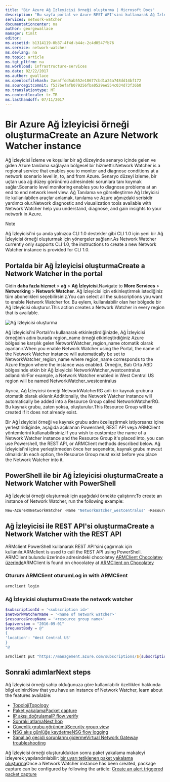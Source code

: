```yaml
---
title: "Bir Azure Ağ İzleyicisi örneği oluşturma | Microsoft Docs"
description: "Bu sayfa portal ve Azure REST API'sini kullanarak Ağ İzleyicisi örneği oluşturmak için aşağıdaki adımları sağlar."
services: network-watcher
documentationcenter: na
author: georgewallace
manager: timlt
editor: 
ms.assetid: b1314119-0b87-4f4d-b44c-2c4d0547fb76
ms.service: network-watcher
ms.devlang: na
ms.topic: article
ms.tgt_pltfrm: na
ms.workload: infrastructure-services
ms.date: 02/22/2017
ms.author: gwallace
ms.openlocfilehash: 2aeaffdd5ab552e18677cbd1a24a748dd14bf172
ms.sourcegitcommit: f537befafb079256fba0529ee554c034d73f36b0
ms.translationtype: MT
ms.contentlocale: tr-TR
ms.lasthandoff: 07/11/2017
---
```

# <a name="create-an-azure-network-watcher-instance"></a><span data-ttu-id="5424a-103">Bir Azure Ağ İzleyicisi örneği oluşturma</span><span class="sxs-lookup"><span data-stu-id="5424a-103">Create an Azure Network Watcher instance</span></span>

<span data-ttu-id="5424a-104">Ağ İzleyicisi İzleme ve koşullar bir ağ düzeyinde senaryo içinde gelen ve giden Azure tanılama sağlayan bölgesel bir hizmettir.</span><span class="sxs-lookup"><span data-stu-id="5424a-104">Network Watcher is a regional service that enables you to monitor and diagnose conditions at a network scenario level in, to, and from Azure.</span></span> <span data-ttu-id="5424a-105">Senaryo düzeyi izleme, bir uçtan uca ağ düzey görünümü adresindeki sorunlara tanı koymak sağlar.</span><span class="sxs-lookup"><span data-stu-id="5424a-105">Scenario level monitoring enables you to diagnose problems at an end to end network level view.</span></span> <span data-ttu-id="5424a-106">Ağ Tanılama ve görselleştirme Ağ İzleyicisi ile kullanılabilen araçlar anlamak, tanılama ve Azure ağınızdaki serisidir yardımcı olur.</span><span class="sxs-lookup"><span data-stu-id="5424a-106">Network diagnostic and visualization tools available with Network Watcher help you understand, diagnose, and gain insights to your network in Azure.</span></span>

> [!NOTE]
> <span data-ttu-id="5424a-107">Ağ İzleyicisi'ni şu anda yalnızca CLI 1.0 destekler gibi CLI 1.0 için yeni bir Ağ İzleyicisi örneği oluşturmak için yönergeler sağlanır.</span><span class="sxs-lookup"><span data-stu-id="5424a-107">As Network Watcher currently only supports CLI 1.0, the instructions to create a new Network Watcher instance is provided for CLI 1.0.</span></span>

## <a name="create-a-network-watcher-in-the-portal"></a><span data-ttu-id="5424a-108">Portalda bir Ağ İzleyicisi oluşturma</span><span class="sxs-lookup"><span data-stu-id="5424a-108">Create a Network Watcher in the portal</span></span>

<span data-ttu-id="5424a-109">Gidin **daha fazla hizmet** > **ağ** > **Ağ İzleyicisi**.</span><span class="sxs-lookup"><span data-stu-id="5424a-109">Navigate to **More Services** > **Networking** > **Network Watcher**.</span></span> <span data-ttu-id="5424a-110">Ağ İzleyicisi için etkinleştirmek istediğiniz tüm abonelikleri seçebilirsiniz.</span><span class="sxs-lookup"><span data-stu-id="5424a-110">You can select all the subscriptions you want to enable Network Watcher for.</span></span> <span data-ttu-id="5424a-111">Bu eylem, kullanılabilir olan her bölgede bir Ağ İzleyicisi oluşturur.</span><span class="sxs-lookup"><span data-stu-id="5424a-111">This action creates a Network Watcher in every region that is available.</span></span>

![Ağ İzleyicisi oluşturma][1]

<span data-ttu-id="5424a-113">Ağ İzleyicisi'ni Portalı'nı kullanarak etkinleştirdiğinizde, Ağ İzleyicisi örneğinin adını burada region_name örneği etkinleştirdiğiniz Azure bölgesine karşılık gelen NetworkWatcher_region_name otomatik olarak ayarlanır.</span><span class="sxs-lookup"><span data-stu-id="5424a-113">When you enable Network Watcher using the Portal, the name of the Network Watcher instance will automatically be set to NetworkWatcher_region_name where region_name corresponds to the Azure Region where the instance was enabled.</span></span>  <span data-ttu-id="5424a-114">Örneğin, Batı Orta ABD bölgesinde etkin bir Ağ İzleyicisi NetworkWatcher_westcentralus adlandırılır</span><span class="sxs-lookup"><span data-stu-id="5424a-114">For example, a Network Watcher enabled in West Central US region will be named NetworkWatcher_westcentralus</span></span>

<span data-ttu-id="5424a-115">Ayrıca, Ağ İzleyicisi örneği NetworkWatcherRG adlı bir kaynak grubuna otomatik olarak eklenir.</span><span class="sxs-lookup"><span data-stu-id="5424a-115">Additionally, the Network Watcher instance will automatically be added into a Resource Group called NetworkWatcherRG.</span></span>  <span data-ttu-id="5424a-116">Bu kaynak grubu, zaten yoksa, oluşturulur.</span><span class="sxs-lookup"><span data-stu-id="5424a-116">This Resource Group will be created if it does not already exist.</span></span>

<span data-ttu-id="5424a-117">Bir Ağ İzleyicisi örneği ve kaynak grubu adını özelleştirmek istiyorsanız içine yerleştirildiğinde, aşağıda açıklanan Powershell, REST API veya ARMClient yöntemlerini kullanabilirsiniz.</span><span class="sxs-lookup"><span data-stu-id="5424a-117">If you wish to customize the name of a Network Watcher instance and the Resource Group it's placed into, you can use Powershell, the REST API, or ARMClient methods described below.</span></span>  <span data-ttu-id="5424a-118">Ağ İzleyicisi'ni içine yerleştirmeden önce her seçenekte, kaynak grubu mevcut olmalıdır.</span><span class="sxs-lookup"><span data-stu-id="5424a-118">In each option, the Resource Group must exist before you place the Network Watcher into it.</span></span>  

## <a name="create-a-network-watcher-with-powershell"></a><span data-ttu-id="5424a-119">PowerShell ile bir Ağ İzleyicisi oluşturma</span><span class="sxs-lookup"><span data-stu-id="5424a-119">Create a Network Watcher with PowerShell</span></span>

<span data-ttu-id="5424a-120">Ağ İzleyicisi örneği oluşturmak için aşağıdaki örnekte çalıştırın:</span><span class="sxs-lookup"><span data-stu-id="5424a-120">To create an instance of Network Watcher, run the following example:</span></span>

```powershell
New-AzureRmNetworkWatcher -Name "NetworkWatcher_westcentralus" -ResourceGroupName "NetworkWatcherRG" -Location "West Central US"
```

## <a name="create-a-network-watcher-with-the-rest-api"></a><span data-ttu-id="5424a-121">Ağ İzleyicisi ile REST API'si oluşturma</span><span class="sxs-lookup"><span data-stu-id="5424a-121">Create a Network Watcher with the REST API</span></span>

<span data-ttu-id="5424a-122">ARMclient PowerShell kullanarak REST API'sini çağırmak için kullanılır.</span><span class="sxs-lookup"><span data-stu-id="5424a-122">ARMclient is used to call the REST API using PowerShell.</span></span> <span data-ttu-id="5424a-123">ARMClient bulundu üzerinde adresindeki chocolatey [ARMClient Chocolatey üzerinde](https://chocolatey.org/packages/ARMClient)</span><span class="sxs-lookup"><span data-stu-id="5424a-123">ARMClient is found on chocolatey at [ARMClient on Chocolatey](https://chocolatey.org/packages/ARMClient)</span></span>

### <a name="log-in-with-armclient"></a><span data-ttu-id="5424a-124">Oturum ARMClient oturum</span><span class="sxs-lookup"><span data-stu-id="5424a-124">Log in with ARMClient</span></span>

```powerShell
armclient login
```

### <a name="create-the-network-watcher"></a><span data-ttu-id="5424a-125">Ağ İzleyicisi oluşturma</span><span class="sxs-lookup"><span data-stu-id="5424a-125">Create the network watcher</span></span>

```powershell
$subscriptionId = '<subscription id>'
$networkWatcherName = '<name of network watcher>'
$resourceGroupName = '<resource group name>'
$apiversion = "2016-09-01"
$requestBody = @"
{
'location': 'West Central US'
}
"@

armclient put "https://management.azure.com/subscriptions/${subscriptionId}/resourceGroups/${resourceGroupName}/providers/Microsoft.Network/networkWatchers/${networkWatcherName}?api-version=${api-version}" $requestBody
```

## <a name="next-steps"></a><span data-ttu-id="5424a-126">Sonraki adımlar</span><span class="sxs-lookup"><span data-stu-id="5424a-126">Next steps</span></span>

<span data-ttu-id="5424a-127">Ağ İzleyicisi örneği sahip olduğunuza göre kullanılabilir özellikleri hakkında bilgi edinin:</span><span class="sxs-lookup"><span data-stu-id="5424a-127">Now that you have an instance of Network Watcher, learn about the features available:</span></span>

* [<span data-ttu-id="5424a-128">Topoloji</span><span class="sxs-lookup"><span data-stu-id="5424a-128">Topology</span></span>](network-watcher-topology-overview.md)
* [<span data-ttu-id="5424a-129">Paket yakalama</span><span class="sxs-lookup"><span data-stu-id="5424a-129">Packet capture</span></span>](network-watcher-packet-capture-overview.md)
* [<span data-ttu-id="5424a-130">IP akışı doğrulama</span><span class="sxs-lookup"><span data-stu-id="5424a-130">IP flow verify</span></span>](network-watcher-ip-flow-verify-overview.md)
* [<span data-ttu-id="5424a-131">Sonraki atlama</span><span class="sxs-lookup"><span data-stu-id="5424a-131">Next hop</span></span>](network-watcher-next-hop-overview.md)
* [<span data-ttu-id="5424a-132">Güvenlik grubu görünümü</span><span class="sxs-lookup"><span data-stu-id="5424a-132">Security group view</span></span>](network-watcher-security-group-view-overview.md)
* [<span data-ttu-id="5424a-133">NSG akış günlüğe kaydetme</span><span class="sxs-lookup"><span data-stu-id="5424a-133">NSG flow logging</span></span>](network-watcher-nsg-flow-logging-overview.md)
* [<span data-ttu-id="5424a-134">Sanal ağ geçidi sorunlarını giderme</span><span class="sxs-lookup"><span data-stu-id="5424a-134">Virtual Network Gateway troubleshooting</span></span>](network-watcher-troubleshoot-overview.md)

<span data-ttu-id="5424a-135">Ağ İzleyicisi örneği oluşturulduktan sonra paket yakalama makaleyi izleyerek yapılandırılabilir: [bir uyarı tetiklenen paket yakalama oluşturma](network-watcher-alert-triggered-packet-capture.md)</span><span class="sxs-lookup"><span data-stu-id="5424a-135">Once a Network Watcher instance has been created, package capture can be configured by following the article: [Create an alert triggered packet capture](network-watcher-alert-triggered-packet-capture.md)</span></span>

[1]: ./media/network-watcher-create/figure1.png











